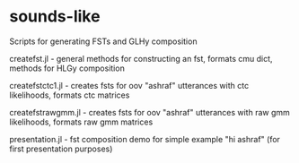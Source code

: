 # sounds-like
Scripts for generating FSTs and GLHy composition

createfst.jl - general methods for constructing an fst, formats cmu dict, methods for HLGy composition

createfstctc1.jl - creates fsts for oov "ashraf" utterances with ctc likelihoods, formats ctc matrices

createfstrawgmm.jl - creates fsts for oov "ashraf" utterances with raw gmm likelihoods, formats raw gmm matrices

presentation.jl - fst composition demo for simple example "hi ashraf" (for first presentation purposes) 
